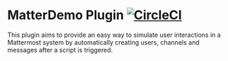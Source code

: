 # MatterDemo Plugin [![CircleCI](https://circleci.com/gh/mattermost/mattermost-plugin-demo-creator.svg?style=svg)](https://circleci.com/gh/mattermost/mattermost-plugin-demo-creator)

This plugin aims to provide an easy way to simulate user interactions in a Mattermost system by automatically
creating users, channels and messages after a script is triggered.
